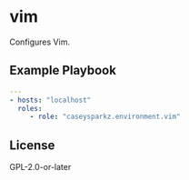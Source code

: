 # vim

Configures Vim.

## Example Playbook

```yaml
---
- hosts: "localhost"
  roles:
     - role: "caseysparkz.environment.vim"
```

## License

GPL-2.0-or-later
